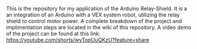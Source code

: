 This is the repository for my application of the Arduino Relay-Shield. It is a an integration of an Arduino with a VEX system robot, utilizing the relay shield to control motor power. A complete breakdown of the project and implimentation steps are located in the wiki of this repository. A video demo of the project can be found at this link: https://youtube.com/shorts/wyTqpUuQKzU?feature=share
